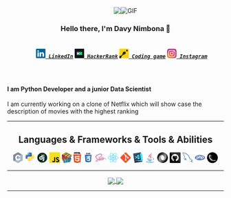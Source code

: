 <img align="right" alt="GIF" src="https://sdk.bitmoji.com/render/panel/6ce76d26-9c7a-4fd2-8675-f5d4225363d6-1bf2fb5f-a64d-4b31-9ed1-b302ce16f516-v1.png?transparent=1&palette=1" width="240px"/>

<img align="right" src="https://visitor-badge.laobi.icu/badge?page_id=davymariko.davymariko">
<br>
<h3 align="center">
  Hello there, I'm Davy Nimbona 👋
</h3>


<h5 align="center">
  <code>
    <a href="https://www.linkedin.com/in/davy-nimbona/" title="LinkedIn Profile"><img width="22" src="https://github.com/davymariko/davymariko/blob/main/assets/linkedin.svg"> LinkedIn</a></code>
  <code><a href="https://www.hackerrank.com/davynimbona" title="HackerRank Profile"><img width="22" src="https://github.com/davymariko/davymariko/blob/main/assets/hackerrank.png"> HackerRank</a></code>
  <code><a href="https://www.codingame.com/profile/6a227f255b0b95cf45dd469d825975339487193" title="Codingame Profile"><img width="22" src="https://github.com/davymariko/davymariko/blob/main/assets/codingame-1.svg"> Coding game</a></code>
  <code><a href="https://www.instagram.com/marikomutoyi/" title="Instagram Profile"><img width="22" src="https://github.com/davymariko/davymariko/blob/main/assets/instagram.svg"> Instagram</a></code>
</h5>

<br>
<h4>
I am Python Developer and a junior Data Scientist
</h4>

I am currently working on a clone of Netflix which will show case the description of movies with the highest ranking


<hr>

<h2 align="center">Languages & Frameworks & Tools & Abilities</h2>

<p align="center">
  <code><img title="C" height="25" src="https://github.com/davymariko/davymariko/blob/main/assets/c.svg"></code>
  <code><img title="Python" height="25" src="https://github.com/davymariko/davymariko/blob/main/assets/python-original.svg"></code>
  <code><img title="Django" height="25" src="https://github.com/davymariko/davymariko/blob/main/assets/django.png"></code>
  <code><img title="Javascript" height="25" src="https://github.com/davymariko/davymariko/blob/main/assets/javascript.svg"></code>
  <code><img title="Problem Solving" height="25" src="https://github.com/davymariko/davymariko/blob/main/assets/problemSolving.png"></code>
  <code><img title="HTML5" height="25" src="https://github.com/davymariko/davymariko/blob/main/assets/html5.svg"></code>
  <code><img title="CSS" height="25" src="https://github.com/davymariko/davymariko/blob/main/assets/css.svg"></code>
  <code><img title="SASS" height="25" src="https://github.com/davymariko/davymariko/blob/main/assets/sass.svg"></code>
  <code><img title="React" height="25" src="https://github.com/davymariko/davymariko/blob/main/assets/react-original.svg"></code>
  <code><img title="Git" height="25" src="https://github.com/davymariko/davymariko/blob/main/assets/git-original.svg"></code>
  <code><img title="Visual Studio Code" height="25" src="https://github.com/davymariko/davymariko/blob/main/assets/vscode.png"></code>
  <code><img title="Java" height="25" src="https://github.com/davymariko/davymariko/blob/main/assets/java-original.svg"></code>
  <code><img title="JSON" height="25" src="https://github.com/davymariko/davymariko/blob/main/assets/json.svg"></code>
  <code><img title="GitHub" height="25" src="https://github.com/davymariko/davymariko/blob/main/assets/github.svg"></code>
  <code><img title="MySQL" height="25" src="https://github.com/davymariko/davymariko/blob/main/assets/mysql.svg"></code>
  <code><img title="PHP" height="25" src="https://github.com/davymariko/davymariko/blob/main/assets/php.svg"></code>
  <code><img title="Flask" height="25" src="https://github.com/davymariko/davymariko/blob/main/assets/flask.png"></code>
</p>

<hr>

<p align=center>
  <a href="https://github.com/anuraghazra/github-readme-stats" title="Go to Source">
    <img width=500 align="center" src="https://github-readme-stats.vercel.app/api?username=davymariko&show_icons=true&theme=tokyonight">
  </a>
  <a href="https://github.com/anuraghazra/github-readme-stats">
  <img width=500 align="center" src="https://github-readme-stats.vercel.app/api/top-langs/?username=davymariko&hide=c%23,powershell,java&title_color=2aa889&text_color=99d1ce&icon_color=2bbc8a&bg_color=0c1014&langs_count=8&layout=compact" />
  </a>
</p>

<hr>
